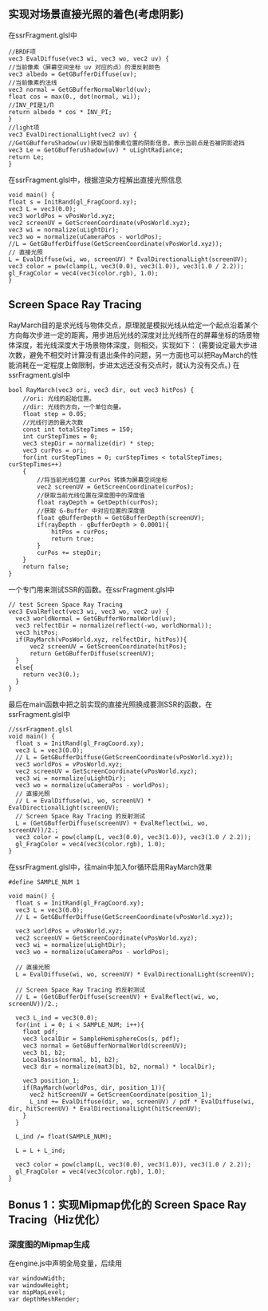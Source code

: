 ## 实现对场景直接光照的着色(考虑阴影)
在ssrFragment.glsl中
```
//BRDF项
vec3 EvalDiffuse(vec3 wi, vec3 wo, vec2 uv) {
//当前像素（屏幕空间坐标 uv 对应的点）的漫反射颜色
vec3 albedo = GetGBufferDiffuse(uv);
//当前像素的法线
vec3 normal = GetGBufferNormalWorld(uv);
float cos = max(0., dot(normal, wi));
//INV_PI是1/Π
return albedo * cos * INV_PI;
}
//light项
vec3 EvalDirectionalLight(vec2 uv) {
//GetGBufferuShadow(uv)获取当前像素位置的阴影信息，表示当前点是否被阴影遮挡
vec3 Le = GetGBufferuShadow(uv) * uLightRadiance;
return Le;
}
```
在ssrFragment.glsl中，根据渲染方程解出直接光照信息
```
void main() {
float s = InitRand(gl_FragCoord.xy);
vec3 L = vec3(0.0);
vec3 worldPos = vPosWorld.xyz;
vec2 screenUV = GetScreenCoordinate(vPosWorld.xyz);
vec3 wi = normalize(uLightDir);
vec3 wo = normalize(uCameraPos - worldPos);
//L = GetGBufferDiffuse(GetScreenCoordinate(vPosWorld.xyz));
// 直接光照
L = EvalDiffuse(wi, wo, screenUV) * EvalDirectionalLight(screenUV);
vec3 color = pow(clamp(L, vec3(0.0), vec3(1.0)), vec3(1.0 / 2.2));
gl_FragColor = vec4(vec3(color.rgb), 1.0);
}
```
## Screen Space Ray Tracing
RayMarch目的是求光线与物体交点，原理就是模拟光线从给定一个起点沿着某个方向每次步进一定的距离，用步进后光线的深度对比光线所在的屏幕坐标的场景物体深度，若光线深度大于场景物体深度，则相交，实现如下：
(需要设定最大步进次数，避免不相交时计算没有退出条件的问题，另一方面也可以把RayMarch的性能消耗在一定程度上做限制，步进太远还没有交点时，就认为没有交点。)
在ssrFragment.glsl中
```
bool RayMarch(vec3 ori, vec3 dir, out vec3 hitPos) {
	//ori: 光线的起始位置。
	//dir: 光线的方向，一个单位向量。
	float step = 0.05;
	//光线行进的最大次数
	const int totalStepTimes = 150;
	int curStepTimes = 0;
	vec3 stepDir = normalize(dir) * step;
	vec3 curPos = ori;
	for(int curStepTimes = 0; curStepTimes < totalStepTimes; curStepTimes++)
	{
		//将当前光线位置 curPos 转换为屏幕空间坐标
		vec2 screenUV = GetScreenCoordinate(curPos);
		//获取当前光线位置在深度图中的深度值
		float rayDepth = GetDepth(curPos);
		//获取 G-Buffer 中对应位置的深度值
		float gBufferDepth = GetGBufferDepth(screenUV);
		if(rayDepth - gBufferDepth > 0.0001){
			hitPos = curPos;
			return true;
		}
		curPos += stepDir;
	}
	return false;
}
```
一个专门用来测试SSR的函数。在ssrFragment.glsl中
```
// test Screen Space Ray Tracing 
vec3 EvalReflect(vec3 wi, vec3 wo, vec2 uv) {
  vec3 worldNormal = GetGBufferNormalWorld(uv);
  vec3 relfectDir = normalize(reflect(-wo, worldNormal));
  vec3 hitPos;
  if(RayMarch(vPosWorld.xyz, relfectDir, hitPos)){
      vec2 screenUV = GetScreenCoordinate(hitPos);
      return GetGBufferDiffuse(screenUV);
  }
  else{
    return vec3(0.); 
  }
}
```
最后在main函数中把之前实现的直接光照换成要测SSR的函数，在ssrFragment.glsl中
```
//ssrFragment.glsl
void main() {
  float s = InitRand(gl_FragCoord.xy);
  vec3 L = vec3(0.0);
  // L = GetGBufferDiffuse(GetScreenCoordinate(vPosWorld.xyz));
  vec3 worldPos = vPosWorld.xyz;
  vec2 screenUV = GetScreenCoordinate(vPosWorld.xyz);
  vec3 wi = normalize(uLightDir);
  vec3 wo = normalize(uCameraPos - worldPos);
  // 直接光照
  // L = EvalDiffuse(wi, wo, screenUV) * EvalDirectionalLight(screenUV);
  // Screen Space Ray Tracing 的反射测试
  L = (GetGBufferDiffuse(screenUV) + EvalReflect(wi, wo, screenUV))/2.;
  vec3 color = pow(clamp(L, vec3(0.0), vec3(1.0)), vec3(1.0 / 2.2));
  gl_FragColor = vec4(vec3(color.rgb), 1.0);
}
```
在ssrFragment.glsl中，往main中加入for循环启用RayMarch效果
```
#define SAMPLE_NUM 1

void main() {
  float s = InitRand(gl_FragCoord.xy);
  vec3 L = vec3(0.0);
  // L = GetGBufferDiffuse(GetScreenCoordinate(vPosWorld.xyz));

  vec3 worldPos = vPosWorld.xyz;
  vec2 screenUV = GetScreenCoordinate(vPosWorld.xyz);
  vec3 wi = normalize(uLightDir);
  vec3 wo = normalize(uCameraPos - worldPos);

  // 直接光照
  L = EvalDiffuse(wi, wo, screenUV) * EvalDirectionalLight(screenUV);

  // Screen Space Ray Tracing 的反射测试
  // L = (GetGBufferDiffuse(screenUV) + EvalReflect(wi, wo, screenUV))/2.;

  vec3 L_ind = vec3(0.0);
  for(int i = 0; i < SAMPLE_NUM; i++){
    float pdf;
    vec3 localDir = SampleHemisphereCos(s, pdf);
    vec3 normal = GetGBufferNormalWorld(screenUV);
    vec3 b1, b2;
    LocalBasis(normal, b1, b2);
    vec3 dir = normalize(mat3(b1, b2, normal) * localDir);

    vec3 position_1;
    if(RayMarch(worldPos, dir, position_1)){
      vec2 hitScreenUV = GetScreenCoordinate(position_1);
      L_ind += EvalDiffuse(dir, wo, screenUV) / pdf * EvalDiffuse(wi, dir, hitScreenUV) * EvalDirectionalLight(hitScreenUV);
    }
  }

  L_ind /= float(SAMPLE_NUM);

  L = L + L_ind;

  vec3 color = pow(clamp(L, vec3(0.0), vec3(1.0)), vec3(1.0 / 2.2));
  gl_FragColor = vec4(vec3(color.rgb), 1.0);
}
```
## Bonus 1：实现Mipmap优化的 Screen Space Ray Tracing（Hiz优化）
### 深度图的Mipmap生成
在engine.js中声明全局变量，后续用
```
var windowWidth;
var windowHeight;
var mipMapLevel;
var depthMeshRender;
```
<!--stackedit_data:
eyJoaXN0b3J5IjpbMzY0NDcxNTM0LDEzNTU2MjEwNTYsLTUzND
A1NTI3OCw3NjUzNzE3MDVdfQ==
-->